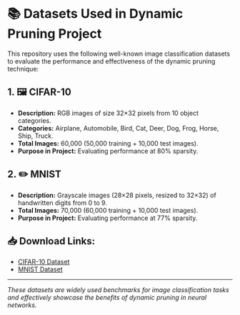 # 📚 Datasets Used in Dynamic Pruning Project

This repository uses the following well-known image classification datasets to evaluate the performance and effectiveness of the dynamic pruning technique:

## 1. 🖼️ CIFAR-10
- **Description:** RGB images of size 32×32 pixels from 10 object categories.
- **Categories:** Airplane, Automobile, Bird, Cat, Deer, Dog, Frog, Horse, Ship, Truck.
- **Total Images:** 60,000 (50,000 training + 10,000 test images).
- **Purpose in Project:** Evaluating performance at 80% sparsity.

## 2. ✏️ MNIST
- **Description:** Grayscale images (28×28 pixels, resized to 32×32) of handwritten digits from 0 to 9.
- **Total Images:** 70,000 (60,000 training + 10,000 test images).
- **Purpose in Project:** Evaluating performance at 77% sparsity.

## 📥 Download Links:
- [CIFAR-10 Dataset](https://www.cs.toronto.edu/~kriz/cifar.html)
- [MNIST Dataset](http://yann.lecun.com/exdb/mnist/)

---
*These datasets are widely used benchmarks for image classification tasks and effectively showcase the benefits of dynamic pruning in neural networks.*
